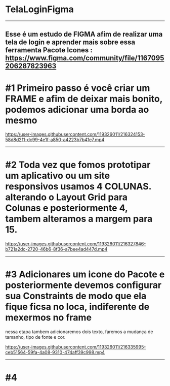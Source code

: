 # TelaLoginFigma
---


Esse é um estudo de FIGMA afim de realizar uma tela de login e aprender mais sobre essa ferramenta
Pacote Icones : https://www.figma.com/community/file/1167095206287823963
---


# #1 Primeiro passo é você criar um FRAME e afim de deixar mais bonito, podemos adicionar uma borda ao mesmo

https://user-images.githubusercontent.com/119326011/216324153-58d8d2f1-dc99-4e1f-a850-a4223b7b41e7.mp4

---

# #2 Toda vez que fomos prototipar um aplicativo ou um site responsivos usamos 4 COLUNAS. alterando o Layout Grid para Colunas e posteriormente 4, tambem alteramos a margem para 15. 

https://user-images.githubusercontent.com/119326011/216327846-b721a2dc-2720-46b6-8f36-a7bee4ad447d.mp4

---

# #3 Adicionares um icone do Pacote e posteriormente devemos configurar sua Constraints de modo que ela fique ficsa no loca, indiferente de mexermos no frame
nessa etapa tambem adicionaremos dois texto, faremos a mudança de tamanho, tipo de fonte e cor.

https://user-images.githubusercontent.com/119326011/216335995-ceb51564-59fa-4a08-9310-474aff39c998.mp4

---

# #4

